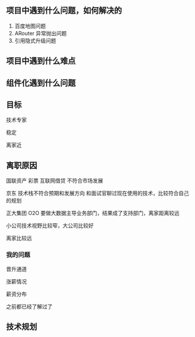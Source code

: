 ## 项目中遇到什么问题，如何解决的
1. 百度地图问题
2. ARouter 异常抛出问题
3. 引用隐式升级问题


## 项目中遇到什么难点


## 组件化遇到什么问题


## 目标

技术专家

稳定

离家近



## 离职原因

国联资产   彩票 互联网借贷 不符合市场发展      

京东    技术栈不符合预期和发展方向             和面试官聊过现在使用的技术，比较符合自己的规划

正大集团  O2O 要做大数据主导业务部门，结果成了支持部门，离家距离较远     

小公司技术视野比较窄，大公司比较好

离家比较远


### 我的问题

晋升通道

涨薪情况

薪资分布

之前都已经了解过了


## 技术规划

